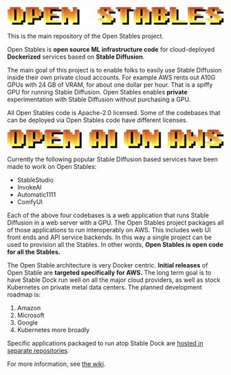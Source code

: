 ![](docs/images/open_stables_wordmark.png)

This is the main repository of the Open Stables project. 

Open Stables is **open source ML infrastructure code** for cloud-deployed
**Dockerized** services based on **Stable Diffusion**. 

The main goal of this project is to enable folks to easily use Stable
Diffusion inside their own private cloud accounts. For example AWS
rents out A10G GPUs with 24 GB of VRAM, for about one dollar per
hour. That is a spiffy GPU for running Stable Diffusion. Open Stables
enables **private** experimentation with Stable Diffusion without
purchasing a GPU.

All Open Stables code is Apache-2.0 licensed. Some of the codebases
that can be deployed via Open Stables code have different licenses.



![](docs/images/tagline_open_ai_on_aws.png)


Currently the following popular Stable Diffusion based services have
been made to work on Open Stables:
- StableStudio
- InvokeAI
- Automatic1111
- ComfyUI

Each of the above four codebases is a web application that runs Stable
Diffusion in a web server with a GPU. The Open Stables project
packages all of those applications to run interoperably on AWS. This
includes web UI front ends and API service backends. In this way a
single project can be used to provision all the Stables.  In other
words, **Open Stables is open code for all the Stables.**

The Open Stable architecture is very Docker centric. **Initial
releases** of Open Stable are **targeted specifically for AWS.** The
long term goal is to have Stable Dock run well on all the major cloud
providers, as well as stock Kubernetes on private metal data
centers. The planned development roadmap is:
1. Amazon
2. Microsoft
3. Google
4. Kubernetes more broadly

Specific applications packaged to run atop Stable Dock are
[hosted in separate repositories](https://github.com/orgs/BrainTrustAI/repositories).

For more information, see [the wiki](https://github.com/BrainTrustAI/open_stables/wiki).

